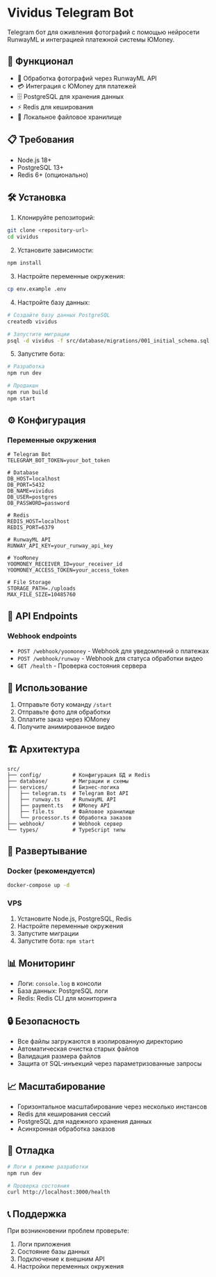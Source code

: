 # Vividus Telegram Bot

Telegram бот для оживления фотографий с помощью нейросети RunwayML и интеграцией платежной системы ЮMoney.

## 🚀 Функционал

- 📸 Обработка фотографий через RunwayML API
- 💳 Интеграция с ЮMoney для платежей
- 🗄️ PostgreSQL для хранения данных
- ⚡ Redis для кеширования
- 📁 Локальное файловое хранилище

## 📋 Требования

- Node.js 18+
- PostgreSQL 13+
- Redis 6+ (опционально)

## 🛠️ Установка

1. Клонируйте репозиторий:
```bash
git clone <repository-url>
cd vividus
```

2. Установите зависимости:
```bash
npm install
```

3. Настройте переменные окружения:
```bash
cp env.example .env
```

4. Настройте базу данных:
```bash
# Создайте базу данных PostgreSQL
createdb vividus

# Запустите миграции
psql -d vividus -f src/database/migrations/001_initial_schema.sql
```

5. Запустите бота:
```bash
# Разработка
npm run dev

# Продакшн
npm run build
npm start
```

## ⚙️ Конфигурация

### Переменные окружения

```env
# Telegram Bot
TELEGRAM_BOT_TOKEN=your_bot_token

# Database
DB_HOST=localhost
DB_PORT=5432
DB_NAME=vividus
DB_USER=postgres
DB_PASSWORD=password

# Redis
REDIS_HOST=localhost
REDIS_PORT=6379

# RunwayML API
RUNWAY_API_KEY=your_runway_api_key

# YooMoney
YOOMONEY_RECEIVER_ID=your_receiver_id
YOOMONEY_ACCESS_TOKEN=your_access_token

# File Storage
STORAGE_PATH=./uploads
MAX_FILE_SIZE=10485760
```

## 🔧 API Endpoints

### Webhook endpoints

- `POST /webhook/yoomoney` - Webhook для уведомлений о платежах
- `POST /webhook/runway` - Webhook для статуса обработки видео
- `GET /health` - Проверка состояния сервера

## 📱 Использование

1. Отправьте боту команду `/start`
2. Отправьте фото для обработки
3. Оплатите заказ через ЮMoney
4. Получите анимированное видео

## 🏗️ Архитектура

```
src/
├── config/          # Конфигурация БД и Redis
├── database/        # Миграции и схемы
├── services/        # Бизнес-логика
│   ├── telegram.ts  # Telegram Bot API
│   ├── runway.ts    # RunwayML API
│   ├── payment.ts   # ЮMoney API
│   ├── file.ts      # Файловое хранилище
│   └── processor.ts # Обработка заказов
├── webhook/         # Webhook сервер
└── types/           # TypeScript типы
```

## 🚀 Развертывание

### Docker (рекомендуется)

```bash
docker-compose up -d
```

### VPS

1. Установите Node.js, PostgreSQL, Redis
2. Настройте переменные окружения
3. Запустите миграции
4. Запустите бота: `npm start`

## 📊 Мониторинг

- Логи: `console.log` в консоли
- База данных: PostgreSQL логи
- Redis: Redis CLI для мониторинга

## 🔒 Безопасность

- Все файлы загружаются в изолированную директорию
- Автоматическая очистка старых файлов
- Валидация размера файлов
- Защита от SQL-инъекций через параметризованные запросы

## 📈 Масштабирование

- Горизонтальное масштабирование через несколько инстансов
- Redis для кеширования сессий
- PostgreSQL для надежного хранения данных
- Асинхронная обработка заказов

## 🐛 Отладка

```bash
# Логи в режиме разработки
npm run dev

# Проверка состояния
curl http://localhost:3000/health
```

## 📞 Поддержка

При возникновении проблем проверьте:
1. Логи приложения
2. Состояние базы данных
3. Подключение к внешним API
4. Настройки переменных окружения
